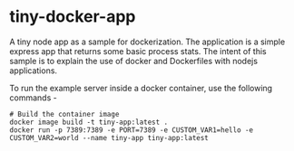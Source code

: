 # tiny-docker-app
A tiny node app as a sample for dockerization.
The application is a simple express app that returns some basic process stats.
The intent of this sample is to explain the use of docker and Dockerfiles with nodejs
applications.

To run the example server inside a docker container, use the
following commands - 

````
# Build the container image
docker image build -t tiny-app:latest .
docker run -p 7389:7389 -e PORT=7389 -e CUSTOM_VAR1=hello -e CUSTOM_VAR2=world --name tiny-app tiny-app:latest
````
